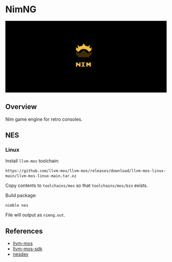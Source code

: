 # NimNG

![Banner](./.github/images/banner.png)

## Overview

Nim game engine for retro consoles.

## NES

### Linux

Install `llvm-mos` toolchain:

```
https://github.com/llvm-mos/llvm-mos/releases/download/llvm-mos-linux-main/llvm-mos-linux-main.tar.xz
```

Copy contents to `toolchains/mos` so that `toolchains/mos/bin` exists.

Build package:

```
nimble nes
```

File will output as `nimng.out`.

## References

- [llvm-mos](https://github.com/llvm-mos/llvm-mos)
- [llvm-mos-sdk](https://github.com/llvm-mos/llvm-mos-sdk)
- [nesdev](https://www.nesdev.org/)
